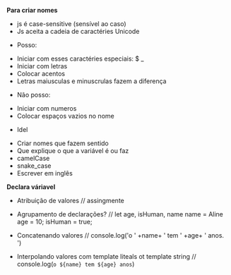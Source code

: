 **Para criar nomes**

* js é case-sensitive (sensível ao caso)
* Js aceita a cadeia de caractéries Unicode

- Posso: 
 * Iniciar com esses caractéries especiais: $ _
 * Iniciar com letras
 * Colocar acentos
 * Letras maiusculas e minuscrulas fazem a diferença

- Não posso:
 * Iniciar com numeros
 * Colocar espaços vazios no nome


- Idel
 * Criar nomes que fazem sentido
 * Que explique o que a variável é ou faz
 * camelCase
 * snake_case
 * Escrever em inglês

 **Declara váriavel**

 * Atribuição de valores // assingmente

 - Agrupamento de declarações?
    // let age, isHuman, name
        name = Aline
        age = 10;
        isHuman = true;

- Concatenando valores
    // console.log('o ' +name+ ' tem ' +age+ ' anos. ')

- Interpolando valores com template liteals ot template string
    // console.log(`o ${name} tem ${age} anos`)